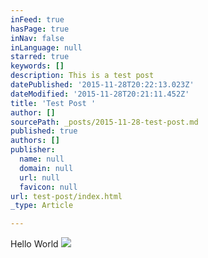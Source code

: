 ```yaml
---
inFeed: true
hasPage: true
inNav: false
inLanguage: null
starred: true
keywords: []
description: This is a test post
datePublished: '2015-11-28T20:22:13.023Z'
dateModified: '2015-11-28T20:21:11.452Z'
title: 'Test Post '
author: []
sourcePath: _posts/2015-11-28-test-post.md
published: true
authors: []
publisher:
  name: null
  domain: null
  url: null
  favicon: null
url: test-post/index.html
_type: Article

---
```

Hello World
![](https://the-grid-user-content.s3-us-west-2.amazonaws.com/b4eee8ac-4dcc-47ba-a3dc-2232b4b74931.png)